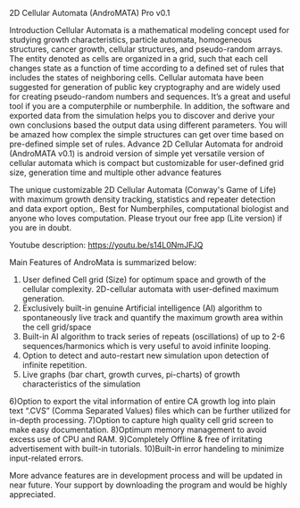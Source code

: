 2D Cellular Automata (AndroMATA) Pro v0.1

Introduction
Cellular Automata is a mathematical modeling concept used for studying growth characteristics, particle automata, homogeneous structures, cancer growth, cellular structures, and pseudo-random arrays. The entity denoted as cells are organized in a grid, such that each cell changes state as a function of time according to a defined set of rules that includes the states of neighboring cells. Cellular automata have been suggested for generation of public key cryptography and are widely used for creating pseudo-random numbers and sequences.
It’s a great and useful tool if you are a computerphile or numberphile. In addition, the software and exported data from the simulation helps you to discover and derive your own conclusions based the output data using different parameters. You will be amazed how complex the simple structures can get over time based on pre-defined simple set of rules.
Advance 2D Cellular Automata for android (AndroMATA v0.1) is android version of simple yet versatile version of cellular automata which is compact but customizable for user-defined grid size, generation time and multiple other advance features

The unique customizable 2D Cellular Automata (Conway's Game of Life) with maximum growth density tracking, statistics and repeater detection and data export option,. Best for Numberphiles, computational biologist and anyone who loves computation. Please tryout our free app (Lite version) if you are in doubt.

Youtube description: https://youtu.be/s14L0NmJFJQ


Main Features of AndroMata is summarized below:


1) User defined Cell grid (Size) for optimum space and growth of the cellular complexity.
2D-cellular automata with user-defined maximum generation.
2) Exclusively built-in genuine Artificial intelligence (AI) algorithm to spontaneously live track and quantify the maximum growth area within the cell grid/space
3) Built-in AI algorithm to track series of repeats (oscillations) of up to 2-6 sequences/harmonics which is very useful to avoid infinite looping.
4) Option to detect and auto-restart new simulation upon detection of infinite repetition.
5) Live graphs (bar chart, growth curves, pi-charts) of growth characteristics of the simulation

6)Option to export the vital information of entire CA growth log into plain text “.CVS” (Comma Separated Values) files which can be further utilized for in-depth processing.
7)Option to capture high quality cell grid screen to make easy documentation.
8)Optimum memory management to avoid excess use of CPU and RAM.
9)Completely Offline & free of irritating advertisement with built-in tutorials.
10)Built-in error handeling to minimize input-related errors.

More advance features are in development process and will be updated in near future. Your support by downloading the program and would be highly appreciated.

